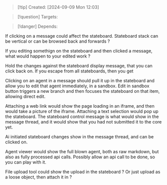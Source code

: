 
>[!tip] Created: [2024-09-09 Mon 12:03]

>[!question] Targets: 

>[!danger] Depends: 

If clicking on a message could affect the stateboard.
Stateboard stack can be vertical or can be browsed back and forwards ?

If you editing somethign on the stateboard and then clicked a message, what would happen to your edited work ?

Hold the changes against the stateboard display message, that you can click back on.
If you escape from all stateboards, then you get 

Clicking on an agent in a message should pull it up in the stateboard and allow you to edit that agent immediately, in a sandbox.  Edit in sandbox button triggers a new branch and then focuses the stateboard on that item, allowing direct edit.

Attaching a web link would show the page loading in an iframe, and then would take a picture of the iframe. 
Attaching a text selection would pop up the stateboard.
The stateboard control message is what would show in the message thread, and it would show that you had not submitted it to the core yet.

Ai initiated stateboard changes show in the message thread, and can be clicked on.

Agent viewer would show the full blown agent, both as raw markdown, but also as fully processed api calls.  Possibly allow an api call to be done, so you can play with it.

File upload tool could show the upload in the stateboard ?  Or just upload as a loose object, then attach it in ?